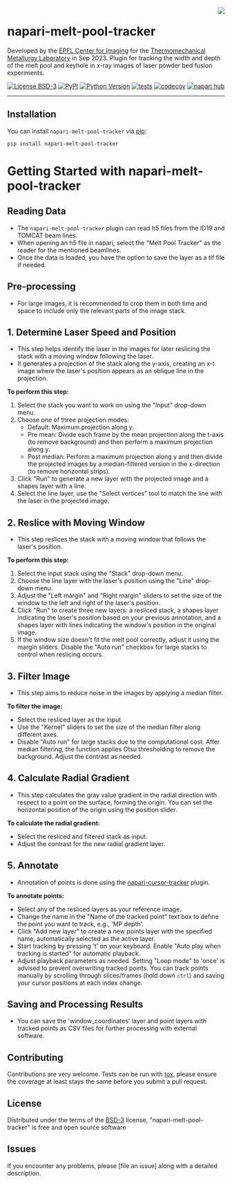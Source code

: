 <img style="float: right;" src="https://imaging.epfl.ch/resources/logo-for-gitlab.svg">


# napari-melt-pool-tracker
Developed by the [EPFL Center for Imaging](https://imaging.epfl.ch/) for the [Thermomechanical Metallurgy Laboratory](https://www.epfl.ch/labs/lmtm/) in Sep 2023.
Plugin for tracking the width and depth of the melt pool and keyhole in x-ray images of laser powder bed fusion experiments.

[![License BSD-3](https://img.shields.io/pypi/l/napari-melt-pool-tracker.svg?color=green)](https://github.com/EPFL-Center-for-Imaging/napari-melt-pool-tracker/raw/main/LICENSE)
[![PyPI](https://img.shields.io/pypi/v/napari-melt-pool-tracker.svg?color=green)](https://pypi.org/project/napari-melt-pool-tracker)
[![Python Version](https://img.shields.io/pypi/pyversions/napari-melt-pool-tracker.svg?color=green)](https://python.org)
[![tests](https://github.com/EPFL-Center-for-Imaging/napari-melt-pool-tracker/workflows/tests/badge.svg)](https://github.com/EPFL-Center-for-Imaging/napari-melt-pool-tracker/actions)
[![codecov](https://codecov.io/gh/EPFL-Center-for-Imaging/napari-melt-pool-tracker/branch/main/graph/badge.svg)](https://codecov.io/gh/EPFL-Center-for-Imaging/napari-melt-pool-tracker)
[![napari hub](https://img.shields.io/endpoint?url=https://api.napari-hub.org/shields/napari-melt-pool-tracker)](https://napari-hub.org/plugins/napari-melt-pool-tracker)


----------------------------------

## Installation

You can install `napari-melt-pool-tracker` via [pip]:

    pip install napari-melt-pool-tracker

# Getting Started with napari-melt-pool-tracker

## Reading Data

- The `napari-melt-pool-tracker` plugin can read h5 files from the ID19 and TOMCAT beam lines.
- When opening an h5 file in napari, select the "Melt Pool Tracker" as the reader for the mentioned beamlines.
- Once the data is loaded, you have the option to save the layer as a tif file if needed.

## Pre-processing

- For large images, it is recommended to crop them in both time and space to include only the relevant parts of the image stack.

## 1. Determine Laser Speed and Position

- This step helps identify the laser in the images for later reslicing the stack with a moving window following the laser.
- It generates a projection of the stack along the y-axis, creating an x-t image where the laser's position appears as an oblique line in the projection.

**To perform this step:**

1. Select the stack you want to work on using the "Input" drop-down menu.
2. Choose one of three projection modes:
   - Default: Maximum projection along y.
   - Pre mean: Divide each frame by the mean projection along the t-axis (to remove background) and then perform a maximum projection along y.
   - Post median: Perform a maximum projection along y and then divide the projected images by a median-filtered version in the x-direction (to remove horizontal strips).
3. Click "Run" to generate a new layer with the projected image and a shapes layer with a line.
4. Select the line layer, use the "Select vertices" tool to match the line with the laser in the projected image.

## 2. Reslice with Moving Window

- This step reslices the stack with a moving window that follows the laser's position.

**To perform this step:**

1. Select the input stack using the "Stack" drop-down menu.
2. Choose the line layer with the laser's position using the "Line" drop-down menu.
3. Adjust the "Left margin" and "Right margin" sliders to set the size of the window to the left and right of the laser's position.
4. Click "Run" to create three new layers: a resliced stack, a shapes layer indicating the laser's position based on your previous annotation, and a shapes layer with lines indicating the window's position in the original image.
5. If the window size doesn't fit the melt pool correctly, adjust it using the margin sliders. Disable the "Auto run" checkbox for large stacks to control when reslicing occurs.

## 3. Filter Image

- This step aims to reduce noise in the images by applying a median filter.

**To filter the image:**

- Select the resliced layer as the input.
- Use the "Kernel" sliders to set the size of the median filter along different axes.
- Disable "Auto run" for large stacks due to the computational cost. After median filtering, the function applies Otsu thresholding to remove the background. Adjust the contrast as needed.

## 4. Calculate Radial Gradient

- This step calculates the gray value gradient in the radial direction with respect to a point on the surface, forming the origin. You can set the horizontal position of the origin using the position slider.

**To calculate the radial gradient:**

- Select the resliced and filtered stack as input.
- Adjust the contrast for the new radial gradient layer.

## 5. Annotate

- Annotation of points is done using the [napari-cursor-tracker](https://www.napari-hub.org/plugins/napari-cursor-tracker) plugin.

**To annotate points:**

- Select any of the resliced layers as your reference image.
- Change the name in the "Name of the tracked point" text box to define the point you want to track, e.g., 'MP depth'.
- Click "Add new layer" to create a new points layer with the specified name, automatically selected as the active layer.
- Start tracking by pressing 't' on your keyboard. Enable "Auto play when tracking is started" for automatic playback.
- Adjust playback parameters as needed. Setting "Loop mode" to 'once' is advised to prevent overwriting tracked points. You can track points manually by scrolling through slices/frames (hold down `ctrl`) and saving your cursor positions at each index change.

## Saving and Processing Results

- You can save the 'window_coordinates' layer and point layers with tracked points as CSV files for further processing with external software.


## Contributing

Contributions are very welcome. Tests can be run with [tox], please ensure
the coverage at least stays the same before you submit a pull request.

## License

Distributed under the terms of the [BSD-3] license,
"napari-melt-pool-tracker" is free and open source software

## Issues

If you encounter any problems, please [file an issue] along with a detailed description.

[napari]: https://github.com/napari/napari
[Cookiecutter]: https://github.com/audreyr/cookiecutter
[@napari]: https://github.com/napari
[MIT]: http://opensource.org/licenses/MIT
[BSD-3]: http://opensource.org/licenses/BSD-3-Clause
[GNU GPL v3.0]: http://www.gnu.org/licenses/gpl-3.0.txt
[GNU LGPL v3.0]: http://www.gnu.org/licenses/lgpl-3.0.txt
[Apache Software License 2.0]: http://www.apache.org/licenses/LICENSE-2.0
[Mozilla Public License 2.0]: https://www.mozilla.org/media/MPL/2.0/index.txt
[cookiecutter-napari-plugin]: https://github.com/napari/cookiecutter-napari-plugin

[napari]: https://github.com/napari/napari
[tox]: https://tox.readthedocs.io/en/latest/
[pip]: https://pypi.org/project/pip/
[PyPI]: https://pypi.org/
